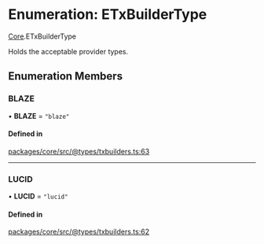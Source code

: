# Enumeration: ETxBuilderType

[Core](../modules/Core.md).ETxBuilderType

Holds the acceptable provider types.

## Enumeration Members

### BLAZE

• **BLAZE** = ``"blaze"``

#### Defined in

[packages/core/src/@types/txbuilders.ts:63](https://github.com/SundaeSwap-finance/sundae-sdk/blob/main/packages/core/src/@types/txbuilders.ts#L63)

___

### LUCID

• **LUCID** = ``"lucid"``

#### Defined in

[packages/core/src/@types/txbuilders.ts:62](https://github.com/SundaeSwap-finance/sundae-sdk/blob/main/packages/core/src/@types/txbuilders.ts#L62)
